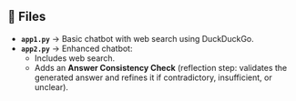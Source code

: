 ## 📂 Files
- **`app1.py`** → Basic chatbot with web search using DuckDuckGo.  
- **`app2.py`** → Enhanced chatbot:
  - Includes web search.  
  - Adds an **Answer Consistency Check** (reflection step: validates the generated answer and refines it if contradictory, insufficient, or unclear).  
